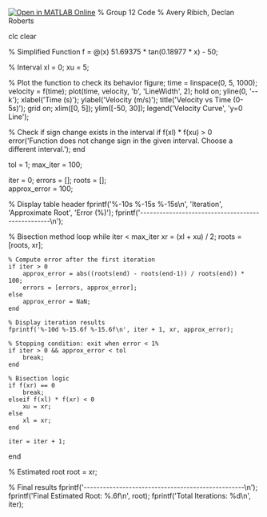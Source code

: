 [![Open in MATLAB Online](https://www.mathworks.com/images/responsive/global/open-in-matlab-online.svg)](https://matlab.mathworks.com/open/github/v1?repo=Yoda-sys/Example)
% Group 12 Code
% Avery Ribich, Declan Roberts


clc
clear

% Simplified Function
f = @(x) 51.69375 * tan(0.18977 * x) - 50;

% Interval
xl = 0;
xu = 5; 

% Plot the function to check its behavior
figure;
time = linspace(0, 5, 1000); 
velocity = f(time); 
plot(time, velocity, 'b', 'LineWidth', 2);
hold on;
yline(0, '--k'); 
xlabel('Time (s)');
ylabel('Velocity (m/s)');
title('Velocity vs Time (0-5s)');
grid on;
xlim([0, 5]);
ylim([-50, 30]); 
legend('Velocity Curve', 'y=0 Line');

% Check if sign change exists in the interval
if f(xl) * f(xu) > 0
    error('Function does not change sign in the given interval. Choose a different interval.');
end

tol = 1; 
max_iter = 100;

iter = 0;
errors = []; 
roots = [];  
approx_error = 100; 

% Display table header
fprintf('%-10s %-15s %-15s\n', 'Iteration', 'Approximate Root', 'Error (%)');
fprintf('--------------------------------------------------\n');

% Bisection method loop
while iter < max_iter
    xr = (xl + xu) / 2; 
    roots = [roots, xr]; 
    
    % Compute error after the first iteration
    if iter > 0
        approx_error = abs((roots(end) - roots(end-1)) / roots(end)) * 100;
        errors = [errors, approx_error]; 
    else
        approx_error = NaN; 
    end

    % Display iteration results
    fprintf('%-10d %-15.6f %-15.6f\n', iter + 1, xr, approx_error);

    % Stopping condition: exit when error < 1%
    if iter > 0 && approx_error < tol
        break;
    end

    % Bisection logic
    if f(xr) == 0  
        break;
    elseif f(xl) * f(xr) < 0
        xu = xr;
    else
        xl = xr;
    end

    iter = iter + 1;
end

% Estimated root
root = xr;

% Final results
fprintf('--------------------------------------------------\n');
fprintf('Final Estimated Root: %.6f\n', root);
fprintf('Total Iterations: %d\n', iter);
